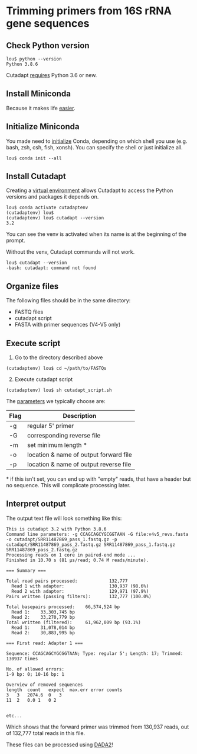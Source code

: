 # Trimming primers from 16S rRNA gene sequences

## Check Python version

```
lou$ python --version
Python 3.8.6
```

Cutadapt [requires](https://cutadapt.readthedocs.io/en/stable/installation.html#dependencies) Python 3.6 or new. 


## Install Miniconda

Because it makes life [easier](https://bioconda.github.io/user/install.html).


## Initialize Miniconda
You made need to [initialize](https://docs.conda.io/projects/conda/en/latest/user-guide/tasks/manage-environments.html#activating-an-environment) Conda, depending on which shell you use (e.g. bash, zsh, csh, fish, xonsh). You can specify the shell or just initialize all.


```
lou$ conda init --all 
```


## Install Cutadapt

Creating a [virtual environment](https://cutadapt.readthedocs.io/en/stable/installation.html) allows Cutadapt to access the Python versions and packages it depends on.

```
lou$ conda activate cutadaptenv
(cutadaptenv) lou$ 
(cutadaptenv) lou$ cutadapt --version
3.2
```
You can see the venv is activated when its name is at the beginning of the prompt.

Without the venv, Cutadapt commands will not work.

```
lou$ cutadapt --version
-bash: cutadapt: command not found
```



## Organize files
The following files should be in the same directory:
- FASTQ files
- cutadapt script
- FASTA with primer sequences (V4-V5 only)


## Execute script
1. Go to the directory described above

```
(cutadaptenv) lou$ cd ~/path/to/FASTQs
```

2. Execute cutadapt script

```
(cutadaptenv) lou$ sh cutadapt_script.sh
```

The [parameters](https://cutadapt.readthedocs.io/en/stable/guide.html) we typically choose are:

| Flag | Description |
| ---| --- |
| -g | regular 5' primer |
| -G | corresponding reverse file |
| -m | set minimum length \* |
| -o | location & name of output forward file |
| -p | location & name of output reverse file |

\* if this isn't set, you can end up with "empty" reads, that have a header but no sequence. This will complicate processing later.

## Interpret output

The output text file will look something like this:

```
This is cutadapt 3.2 with Python 3.8.6
Command line parameters: -g CCAGCAGCYGCGGTAAN -G file:v4v5_revs.fasta -o cutadapt/SRR11487869_pass_1.fastq.gz -p cutadapt/SRR11487869_pass_2.fastq.gz SRR11487869_pass_1.fastq.gz SRR11487869_pass_2.fastq.gz
Processing reads on 1 core in paired-end mode ...
Finished in 10.70 s (81 µs/read; 0.74 M reads/minute).

=== Summary ===

Total read pairs processed:            132,777
  Read 1 with adapter:                 130,937 (98.6%)
  Read 2 with adapter:                 129,971 (97.9%)
Pairs written (passing filters):       132,777 (100.0%)

Total basepairs processed:    66,574,524 bp
  Read 1:    33,303,745 bp
  Read 2:    33,270,779 bp
Total written (filtered):     61,962,009 bp (93.1%)
  Read 1:    31,078,014 bp
  Read 2:    30,883,995 bp

=== First read: Adapter 1 ===

Sequence: CCAGCAGCYGCGGTAAN; Type: regular 5'; Length: 17; Trimmed: 130937 times

No. of allowed errors:
1-9 bp: 0; 10-16 bp: 1

Overview of removed sequences
length	count	expect	max.err	error counts
3	3	2074.6	0	3
11	2	0.0	1	0 2


etc...
```

Which shows that the forward primer was trimmed from 130,937 reads, out of 132,777 total reads in this file.


These files can be processed using [DADA2](https://benjjneb.github.io/dada2/tutorial.html)!
